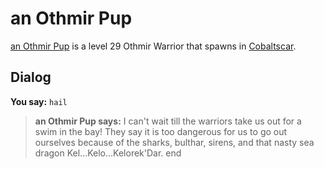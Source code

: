 # an Othmir Pup



[an Othmir Pup](/npc/117042) is a level 29 Othmir Warrior that spawns in [Cobaltscar](/zone/117).



## Dialog

**You say:** `hail`



>**an Othmir Pup says:** I can't wait till the warriors take us out for a swim in the bay! They say it is too dangerous for us to go out ourselves because of the sharks, bulthar, sirens, and that nasty sea dragon Kel...Kelo...Kelorek'Dar.
end